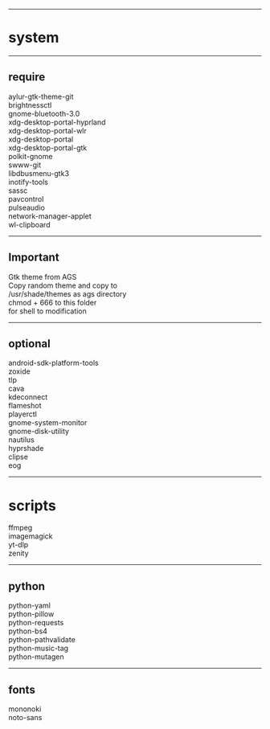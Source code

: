 ***  
# system  
***
## require  
aylur-gtk-theme-git  
brightnessctl  
gnome-bluetooth-3.0  
xdg-desktop-portal-hyprland  
xdg-desktop-portal-wlr  
xdg-desktop-portal  
xdg-desktop-portal-gtk  
polkit-gnome  
swww-git  
libdbusmenu-gtk3  
inotify-tools  
sassc  
pavcontrol  
pulseaudio  
network-manager-applet  
wl-clipboard  
***
## Important  
Gtk theme from AGS  
Copy random theme and copy to  
/usr/shade/themes as ags directory  
chmod + 666 to this folder  
for shell to modification   
***

## optional  
  
android-sdk-platform-tools  
zoxide  
tlp  
cava  
kdeconnect  
flameshot  
playerctl  
gnome-system-monitor  
gnome-disk-utility  
nautilus  
hyprshade  
clipse  
eog  

***
# scripts  
ffmpeg  
imagemagick  
yt-dlp  
zenity  
***  
## python  
python-yaml  
python-pillow  
python-requests  
python-bs4  
python-pathvalidate  
python-music-tag  
python-mutagen  
***  
## fonts  
mononoki  
noto-sans  
